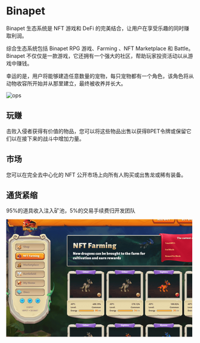 # Binapet

<p>Binapet 生态系统是 NFT 游戏和 DeFi 的完美结合，让用户在享受乐趣的同时赚取利润。</p>
<p>综合生态系统包括 Binapet RPG 游戏、Farming 、NFT Marketplace 和 Battle。 Binapet 不仅仅是一款游戏，它还拥有一个强大的社区，帮助玩家投资活动以从游戏中赚钱。</p>
<p>幸运的是，用户将能够建造任意数量的宠物，每只宠物都有一个角色，该角色将从动物收容所开始并从那里建立，最终被收养并长大。</p>

![ops](\ops.png)

## 玩赚

击败入侵者获得有价值的物品，您可以将这些物品出售以获得BPET令牌或保留它们以在接下来的战斗中增加力量。

## 市场

您可以在完全去中心化的 NFT 公开市场上向所有人购买或出售龙或稀有装备。

## 通货紧缩

95%的道具收入注入矿池，5%的交易手续费归开发团队

![opsd](opsd.png)
